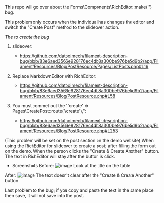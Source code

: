 This repo will go over about the Forms\Components\RichEditor::make('') bug.

This problem only occurs when the individual has changes the editor and switch the "Create Post" method to the slideover action.  

*The to create the bug*

1. slideover:
    - https://github.com/datboimech/filament-description-bug/blob/83e6aed3566e928176ec4db8a300be976be5d9b2/app/Filament/Resources/Blog/PostResource/Pages/ListPosts.php#L16

2. Replace MarkdownEditor with RichEditor:
    - https://github.com/datboimech/filament-description-bug/blob/83e6aed3566e928176ec4db8a300be976be5d9b2/app/Filament/Resources/Blog/PostResource.php#L58

3. You must commet out the "'create' => Pages\CreatePost::route('/create'),":
    - https://github.com/datboimech/filament-description-bug/blob/83e6aed3566e928176ec4db8a300be976be5d9b2/app/Filament/Resources/Blog/PostResource.php#L253

(This problem will be set on the post section on the demo website) 
When using the RichEditor for slideover to create a post; after filling the form out on the demo. When the person clicks the "Create & Create Another" button. The text in RichEditor will stay after the button is click.

+ Screenshots
Before:
![image](https://github.com/datboimech/filament-description-bug/assets/47047103/c0fc683b-fe13-4455-a4e8-5f9b88ee0a49)
Look at the title on the table

After:
![image](https://github.com/datboimech/filament-description-bug/assets/47047103/c7579785-e834-450f-8915-3b8d87ec8271)
The text doesn't clear after the "Create & Create Another" button

Last problem to the bug; if you copy and paste the text in the same place then save, it will not save into the post.
